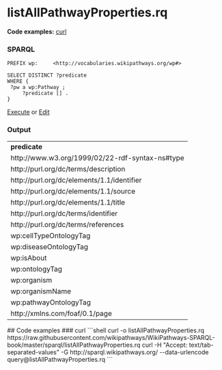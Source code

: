 # listAllPathwayProperties.rq
**Code examples:** [curl](#curl)
### SPARQL
```sparql
PREFIX wp:     <http://vocabularies.wikipathways.org/wp#>

SELECT DISTINCT ?predicate
WHERE {
 ?pw a wp:Pathway ;
     ?predicate [] .
}
```
[Execute](http://sparql.wikipathways.org/sparql?query=PREFIX+wp%3A+++++%3Chttp%3A%2F%2Fvocabularies.wikipathways.org%2Fwp%23%3E%0A%0ASELECT+DISTINCT+%3Fpredicate%0AWHERE+%7B%0A+%3Fpw+a+wp%3APathway+%3B%0A+++++%3Fpredicate+%5B%5D+.%0A%7D%0A) or [Edit](http://sparql.wikipathways.org/sparql?qtxt=PREFIX+wp%3A+++++%3Chttp%3A%2F%2Fvocabularies.wikipathways.org%2Fwp%23%3E%0A%0ASELECT+DISTINCT+%3Fpredicate%0AWHERE+%7B%0A+%3Fpw+a+wp%3APathway+%3B%0A+++++%3Fpredicate+%5B%5D+.%0A%7D%0A)


### Output
<table>
  <tr>
    <td><b>predicate</b></td>
  </tr>
  <tr>
    <td>http://www.w3.org/1999/02/22-rdf-syntax-ns#type</td>
  </tr>
  <tr>
    <td>http://purl.org/dc/terms/description</td>
  </tr>
  <tr>
    <td>http://purl.org/dc/elements/1.1/identifier</td>
  </tr>
  <tr>
    <td>http://purl.org/dc/elements/1.1/source</td>
  </tr>
  <tr>
    <td>http://purl.org/dc/elements/1.1/title</td>
  </tr>
  <tr>
    <td>http://purl.org/dc/terms/identifier</td>
  </tr>
  <tr>
    <td>http://purl.org/dc/terms/references</td>
  </tr>
  <tr>
    <td>wp:cellTypeOntologyTag</td>
  </tr>
  <tr>
    <td>wp:diseaseOntologyTag</td>
  </tr>
  <tr>
    <td>wp:isAbout</td>
  </tr>
  <tr>
    <td>wp:ontologyTag</td>
  </tr>
  <tr>
    <td>wp:organism</td>
  </tr>
  <tr>
    <td>wp:organismName</td>
  </tr>
  <tr>
    <td>wp:pathwayOntologyTag</td>
  </tr>
  <tr>
    <td>http://xmlns.com/foaf/0.1/page</td>
  </tr>
</table>
## Code examples
### curl
```shell
curl -o listAllPathwayProperties.rq https://raw.githubusercontent.com/wikipathways/WikiPathways-SPARQL-book/master/sparql/listAllPathwayProperties.rq
curl -H "Accept: text/tab-separated-values" -G http://sparql.wikipathways.org/ --data-urlencode query@listAllPathwayProperties.rq
```
